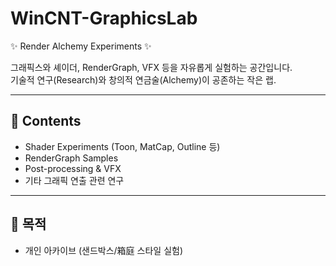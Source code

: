 # WinCNT-GraphicsLab
✨ Render Alchemy Experiments ✨

그래픽스와 셰이더, RenderGraph, VFX 등을 자유롭게 실험하는 공간입니다.  
기술적 연구(Research)와 창의적 연금술(Alchemy)이 공존하는 작은 랩.  

---

## 📂 Contents
- Shader Experiments (Toon, MatCap, Outline 등)
- RenderGraph Samples
- Post-processing & VFX
- 기타 그래픽 연출 관련 연구

---

## 🎯 목적
- 개인 아카이브 (샌드박스/箱庭 스타일 실험)